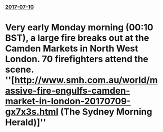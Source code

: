 ### [2017-07-10](/news/2017/07/10/index.md)

#  Very early Monday morning (00:10 BST), a large fire breaks out at the Camden Markets in North West London. 70 firefighters attend the scene. ''[http://www.smh.com.au/world/massive-fire-engulfs-camden-market-in-london-20170709-gx7x3s.html (The Sydney Morning Herald)]''



